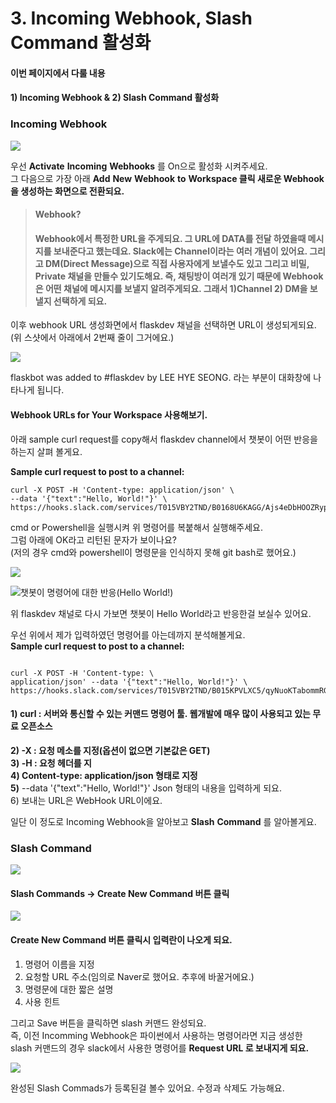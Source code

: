 # 3. Incoming Webhook, Slash Command 활성화

#### 이번 페이지에서 다룰 내용 

#### 1\) Incoming Webhook & 2\) Slash Command 활성화

### Incoming Webhook

![](../../../../.gitbook/assets/image%20%28272%29.png)

우선 **Activate** **Incoming** **Webhooks** 를 On으로 활성화 시켜주세요.   
그 다음으로 가장 아래  **Add** **New** **Webhook** **to** **Workspace 클릭 새로운 Webhook을 생성하는 화면으로 전환되요.**   


> #### Webhook?  
>
> #### Webhook에서 특정한 URL을 주게되요. 그 URL에 DATA를 전달 하였을때 메시지를 보내준다고 했는데요. Slack에는 Channel이라는 여러 개념이 있어요. 그리고 DM\(Direct Message\)으로 직접 사용자에게 보낼수도 있고 그리고 비밀, Private 채널을 만들수 있기도해요.  즉, 채팅방이 여러개 있기 때문에 Webhook은 어떤 채널에 메시지를 보낼지 알려주게되요.  그래서 1\)Channel 2\) DM을 보낼지 선택하게 되요.

이후 webhook URL 생성화면에서 flaskdev 채널을 선택하면 URL이 생성되게되요. \(위 스샷에서 아래에서 2번째 줄이 그거에요.\)  
  


![](../../../../.gitbook/assets/image%20%28278%29.png)

flaskbot was added to \#flaskdev by LEE HYE SEONG. 라는 부분이 대화창에 나타나게 됩니다.   


#### Webhook URLs for Your Workspace 사용해보기. 

아래 sample curl request를 copy해서 flaskdev channel에서 챗봇이 어떤 반응을 하는지 살펴 볼게요. 

 **Sample curl request to post to a channel:**

```text
curl -X POST -H 'Content-type: application/json' \
--data '{"text":"Hello, World!"}' \
https://hooks.slack.com/services/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
```

cmd or Powershell을 실행시켜 위 명령어를 복붙해서 실행해주세요.   
그럼 아래에 OK라고 리턴된 문자가 보이나요?  
\(저의 경우 cmd와 powershell이 명령문을 인식하지 못해 git bash로 했어요.\)  


![](../../../../.gitbook/assets/image%20%28255%29.png)

![&#xCC57;&#xBD07;&#xC774; &#xBA85;&#xB839;&#xC5B4;&#xC5D0; &#xB300;&#xD55C; &#xBC18;&#xC751;\(Hello World!\)](../../../../.gitbook/assets/image%20%28258%29.png)

위 flaskdev 채널로 다시 가보면 챗봇이 Hello World라고 반응한걸 보실수 있어요.   
  
우선 위에서 제가 입력하였던 명령어를 아는데까지 분석해볼게요.   
**Sample curl request to post to a channel:**

```text

curl -X POST -H 'Content-type: \
application/json' --data '{"text":"Hello, World!"}' \
https://hooks.slack.com/services/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

```

#### 1\) curl :  서버와 통신할 수 있는 커맨드 명령어 툴. 웹개발에 매우 많이 사용되고 있는 **무료 오픈소스**

**2\) -X : 요청 메소를 지정\(옵션이 없으면 기본값은 GET\)  
3\)  -H : 요청 헤더를 지  
4\) Content-type: application/json 형태로 지정   
5\)** --data '{"text":"Hello, World!"}' Json 형태의 내용을 입력하게 되요.   
6\)  보내는 URL은 WebHook URL이에요.  
  
일단 이 정도로  Incoming Webhook을 알아보고 **Slash** **Command** 를 알아볼게요.   


### Slash Command

![](../../../../.gitbook/assets/image%20%28264%29.png)

#### Slash Commands -&gt; Create New Command 버튼 클릭

![](../../../../.gitbook/assets/image%20%28263%29.png)

#### 

#### Create New Command 버튼 클릭시 입력란이 나오게 되요. 

1. 명령어 이름을 지정
2. 요청할 URL 주소\(임의로 Naver로 했어요. 추후에 바꿀거에요.\)
3. 명령문에 대한 짧은 설명
4. 사용 힌트 

그리고 Save 버튼을 클릭하면 slash 커맨드 완성되요.   
즉, 이전 Incomming Webhook은 파이썬에서 사용하는 명령어라면 지금 생성한 slash 커맨드의 경우 slack에서 사용한 명령어를 **Request URL 로 보내지게 되요.**

![](../../../../.gitbook/assets/image%20%28256%29.png)

완성된 Slash Commads가 등록된걸 볼수 있어요. 수정과 삭제도 가능해요.  
 



